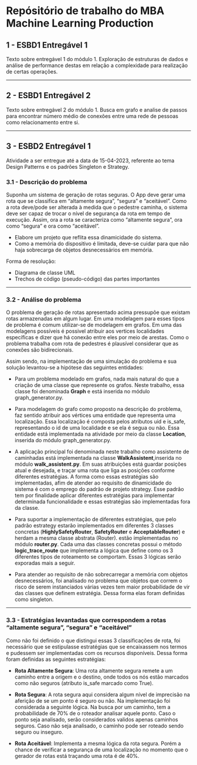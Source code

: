 # Repósitório de trabalho do MBA Machine Learning Production


## 1 - ESBD1 Entregável 1

Texto sobre entregável 1 do módulo 1. Exploração de estruturas de dados e análise de performance destas em relação a complexidade para realização de certas operações.

<hr>

## 2 - ESBD1 Entregável 2

Texto sobre entregável 2 do módulo 1. Busca em grafo e analise de passos para encontrar número médio de conexões entre uma rede de pessoas como relacionamento entre si.

<hr>

## 3 - ESBD2 Entregável 1

Atividade a ser entregue até a data de 15-04-2023, referente ao tema Design Patterns e os padrões Singleton e Strategy.

### 3.1 - Descrição do problema

Suponha um sistema de geração de rotas seguras. O App deve gerar uma rota que se classifica em “altamente segura”, “segura” e “aceitável”. Como a rota deve/pode ser alterada à medida que o pedestre caminha, o sistema deve ser capaz de trocar o nível
de segurança da rota em tempo de execução. Assim, ora a rota se caracteriza como “altamente segura”, ora como “segura” e ora como “aceitável”.

- Elabore um projeto que reflita essa dinamicidade do sistema.
- Como a memória do dispositivo é limitada, deve-se cuidar para que não haja sobrecarga de objetos desnecessários em memória.

Forma de resolução:

- Diagrama de classe UML
- Trechos de código (pseudo-código) das partes importantes

<hr>

### 3.2 - Análise do problema

O problema de geração de rotas apresentado acima pressupõe que existam rotas armazenadas em algum lugar. Em uma modelagem para esses tipos de problema é comum utilizar-se de modelagem em grafos.
Em uma das modelagens possíveis é possivel atribuir aos vertices localidades específicas e dizer que há conexão entre eles por meio de arestas. Como o problema trabalha com rota de pedestres é plausível considerar que as conexões são bidirecionais.

Assim sendo, na implementação de uma simulação do problema e sua solução levantou-se a hipótese das seguintes entidades:

- Para um problema modelado em grafos, nada mais natural do que a criação de uma classe que represente os grafos. Neste trabalho, essa classe foi denominada **Graph** e está inserida no módulo graph_generator.py.

- Para modelagem do grafo como proposto na descrição do problema, faz sentido atribuir aos vértices uma entidade que representa uma localização. Essa localização é composta pelos atributos uid e is_safe, representando o id de uma localidade e se ela é segua ou não. Essa entidade está implementada na atividade por meio da classe **Location**, inserida do módulo graph_generator.py.

- A aplicação principal foi denominada neste trabalho como assistente de caminhadas está implementada na classe **WalkAssistent**,inserida no módulo **walk_assistent.py**. Em suas atribuições está guardar posições atual e desejada, e traçar uma rota que liga as posições conforme diferentes estratégias. A forma como essas estratégias são implementadas, afim de atender ao requisito de dinamicidade do sistema é com o emprego do padrão de projeto strategy. Esse padrão tem por finalidade aplicar diferentes estratégias para implementar determinada funcionalidade e essas estratégias são implementadas fora da classe.

- Para suportar a implementação de diferentes estratégias, que pelo padrão estrategy estarão implementados em diferentes 3 classes concretas (**HighlySafetyRouter**, **SafetyRouter** e **AcceptableRouter**) e herdam a mesma classe abstrata (Router). estão implementadas no módulo **router.py**. Cada uma das classes concretas possui o método **logic_trace_route** que implementa a lógica que define como os 3 diferentes tipos de roteamento se comportam. Essas 3 lógicas serão exporadas mais a seguir.

- Para atender ao requisito de não sobrecarregar a memória com objetos desnecessários, foi analisado no problema que objetos que correm o risco de serem instanciados várias vezes tem maior probabilidade de vir das classes que definem estratégia. Dessa forma elas foram definidas como singleton.

<hr>

### 3.3 - Estratégias levantadas que correspondem a rotas “altamente segura”, “segura” e “aceitável”

Como não foi definido o que distingui essas 3 classificações de rota, foi necessário que se estipulasse estratégias que se encaixassem nos termos e pudessem ser implementadas com os recursos disponíveis. Dessa forma foram definidas as seguintes estratégias:

- **Rota Altamente Segura**: Uma rota altamente segura remete a um caminho entre a origem e o destino, onde todos os nós 
estão marcados como não seguros (atributo is_safe marcado como True).

- **Rota Segura**: A rota segura aqui considera algum nível de imprecisão na aferição de se um ponto é seguro ou não. Na implementação foi considerada a seguinte lógica. Na busca por um caminho, tem a probabilidade de 70% de o roteador analisar aquele ponto. Caso o ponto seja analisado, serão considerados validos apenas caminhos seguros. Caso não seja analisado, o caminho pode ser roteado sendo seguro ou inseguro.

- **Rota Aceitável**: Implementa a mesma lógica da rota segura. Porém a chance de verificar a segurança de uma localização no momento que o gerador de rotas está traçando uma rota é de 40%.

